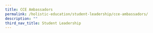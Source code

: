 ```yaml
---
title: CCE Ambassadors
permalink: /holistic-education/student-leadership/cce-ambassadors/
description: ""
third_nav_title: Student Leadership
---
```

